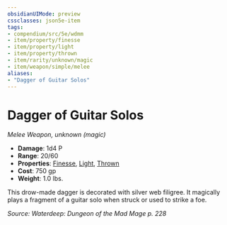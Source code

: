 ```yaml
---
obsidianUIMode: preview
cssclasses: json5e-item
tags:
- compendium/src/5e/wdmm
- item/property/finesse
- item/property/light
- item/property/thrown
- item/rarity/unknown/magic
- item/weapon/simple/melee
aliases: 
- "Dagger of Guitar Solos"
---
```

# Dagger of Guitar Solos
*Melee Weapon, unknown (magic)*  

- **Damage**: 1d4 P
- **Range**: 20/60
- **Properties**: [Finesse](/3-Mechanics/CLI/rules/item-properties.md#Finesse), [Light](/3-Mechanics/CLI/rules/item-properties.md#Light), [Thrown](/3-Mechanics/CLI/rules/item-properties.md#Thrown)
- **Cost**: 750 gp
- **Weight**: 1.0 lbs.

This drow-made dagger is decorated with silver web filigree. It magically plays a fragment of a guitar solo when struck or used to strike a foe.

*Source: Waterdeep: Dungeon of the Mad Mage p. 228*